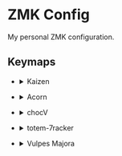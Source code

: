# ZMK Config

My personal ZMK configuration.

## Keymaps

* <details>
  <summary> Kaizen </summary>
  <img src="./assets/kaizen.svg" alt="Kaizen Keymap">
</details>

* <details>
  <summary> Acorn </summary>
  <img src="./assets/acorn.svg" alt="Acorn Keymap">
</details>

* <details>
  <summary> chocV </summary>
  <img src="./assets/chocV.svg" alt="chocV Keymap">
</details>

* <details>
  <summary> totem-7racker </summary>
  <img src="./assets/totem-7racker.svg" alt="totem7racker Keymap">
</details>

* <details>
  <summary> Vulpes Majora </summary>
  <img src="./assets/vulpes_majora_v1.svg" alt="Vulpes Majora Keymap">
</details>
